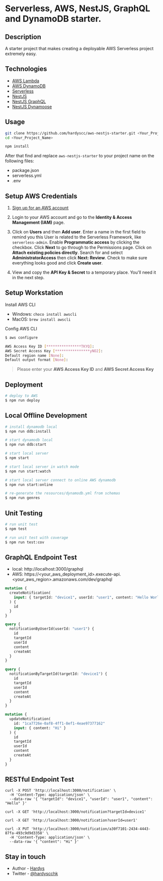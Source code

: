 # Serverless, AWS, NestJS, GraphQL and DynamoDB starter.

## Description

A starter project that makes creating a deployable AWS Serverless project extremely easy.

## Technologies

- [AWS Lambda](https://aws.amazon.com/lambda)
- [AWS DynamoDB](https://aws.amazon.com/dynamodb)
- [Serverless](https://serverless.com/framework/docs/providers/aws/)
- [NestJS](https://docs.nestjs.com/)
- [NestJS GraphQL](https://docs.nestjs.com/graphql/quick-start)
- [NestJS Dynamoose](https://github.com/hardyscc/nestjs-dynamoose)

## Usage

```bash
git clone https://github.com/hardyscc/aws-nestjs-starter.git <Your_Project_Name>
cd <Your_Project_Name>

npm install
```

After that find and replace `aws-nestjs-starter` to your project name on the following files:

- package.json
- serverless.yml
- .env

## Setup AWS Credentials

1. [Sign up for an AWS account](https://serverless.com/framework/docs/providers/aws/guide/credentials#sign-up-for-an-aws-account)

2. Login to your AWS account and go to the **Identity & Access Management (IAM)** page.

3. Click on **Users** and then **Add user**. Enter a name in the first field to remind you this User is related to the Serverless Framework, like `serverless-admin`. Enable **Programmatic access** by clicking the checkbox. Click **Next** to go through to the Permissions page. Click on **Attach existing policies directly**. Search for and select **AdministratorAccess** then click **Next: Review**. Check to make sure everything looks good and click **Create user**.

4. View and copy the **API Key & Secret** to a temporary place. You'll need it in the next step.

## Setup Workstation

Install AWS CLI

- Windows: `choco install awscli`
- MacOS: `brew install awscli`

Config AWS CLI

```bash
$ aws configure

AWS Access Key ID [****************TKYQ]:
AWS Secret Access Key [****************yNO2]:
Default region name [None]:
Default output format [None]:
```

> Please enter your **AWS Access Key ID** and **AWS Secret Access Key**

## Deployment

```bash
# deploy to AWS
$ npm run deploy
```

## Local Offline Development

```bash
# install dynamodb local
$ npm run ddb:install

# start dynamodb local
$ npm run ddb:start

# start local server
$ npm start

# start local server in watch mode
$ npm run start:watch

# start local server connect to online AWS dynamodb
$ npm run start:online

# re-generate the resources/dynamodb.yml from schemas
$ npm run genres
```

## Unit Testing

```bash
# run unit test
$ npm test

# run unit test with coverage
$ npm run test:cov
```

## GraphQL Endpoint Test

- local: http://localhost:3000/graphql
- AWS: https://<your_aws_deployment_id>.execute-api.<your_aws_region>.amazonaws.com/dev/graphql

```graphql
mutation {
  createNotification(
    input: { targetId: "device1", userId: "user1", content: "Hello World" }
  ) {
    id
  }
}
```

```graphql
query {
  notificationByUserId(userId: "user1") {
    id
    targetId
    userId
    content
    createAt
  }
}
```

```graphql
query {
  notificationByTargetId(targetId: "device1") {
    id
    targetId
    userId
    content
    createAt
  }
}
```

```graphql
mutation {
  updateNotification(
    id: "1ca7726e-0af8-4ff1-8ef1-4eae97377162"
    input: { content: "Hi" }
  ) {
    id
    targetId
    userId
    content
    createAt
  }
}
```

## RESTful Endpoint Test

```
curl -X POST 'http://localhost:3000/notification' \
  -H 'Content-Type: application/json' \
  --data-raw '{ "targetId": "device1", "userId": "user1", "content": "Hello" }'
```

```
curl -X GET 'http://localhost:3000/notification?targetId=device1'
```

```
curl -X GET 'http://localhost:3000/notification?userId=user1'
```

```
curl -X PUT 'http://localhost:3000/notification/a30f7101-2434-4443-87fa-493c9d9d3358' \
  -H 'Content-Type: application/json' \
  --data-raw '{ "content": "Hi" }'
```

## Stay in touch

- Author - [Hardys](mailto:hardyscc@gmail.com)
- Twitter - [@hardyscchk](https://twitter.com/hardyscchk)
